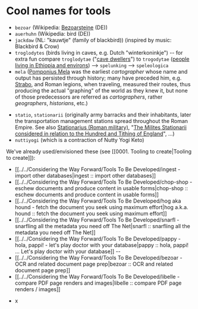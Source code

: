 # Cool names for tools

- `bezoar`  (Wikipedia: [Bezoarsteine](https://www.google.com/search?q=Bezoarsteine&oq=Bezoarsteine) (DE))
- `auerhuhn` (Wikipedia: bird (DE))
- `jackdaw` (NL: "kauwtje" (family of blackbird))  (inspired by music: Blackbird & Crow)
- `troglodytes` (birds living in caves, e.g. Dutch "winterkoninkje") -- for extra fun compare `troglodytae` ("[cave dwellers](https://en.wikipedia.org/wiki/Troglodytae)") to `trogodytae` ([people living in Ethiopia and environs](https://oxfordre.com/classics/display/10.1093/acrefore/9780199381135.001.0001/acrefore-9780199381135-e-6581;jsessionid=1D13817E2D77A1285548CDFE2476E972)) --> `spelunking` --> `speleologica`
- `mela` ([Pomponius Mela](https://en.wikipedia.org/wiki/Pomponius_Mela) was the earliest *cartographer* whose name and output has persisted through history; many have preceded him, e.g. [Strabo](https://en.wikipedia.org/wiki/Strabo), and Roman legions, when traveling, measured their routes, thus producing the actual "graphing" of the world as they knew it, but none of those predecessors are referred as *cartographers*, rather *geographers*, *historians*, etc.)
* `statio`, `stationarii` (originally army barracks and their inhabitants, later the transportation management stations spread throughout the Roman Empire. See also [Stationarius (Roman military)](https://en.wikipedia.org/wiki/Stationarius_(Roman_military)), "[The Milites Stationarii considered in relation to the Hundred and Tithing of England](https://sci-hub.ru/10.1017/S0261340900006767)", ...)
* `nuttiyogi` (which is a contraction of Nutty Yogi Keto)

We've already used/envisioned these (see [[0001. Tooling to create|Tooling to create]]):

* [[../../Considering the Way Forward/Tools To Be Developed/ingest - import other databases|ingest :: import other databases]]
* [[../../Considering the Way Forward/Tools To Be Developed/chop-shop - eschew documents and produce content in usable forms|chop-shop :: eschew documents and produce content in usable forms]]
* [[../../Considering the Way Forward/Tools To Be Developed/hog aka hound - fetch the document you seek using maximum effort|hog a.k.a. hound :: fetch the document you seek using maximum effort]]
* [[../../Considering the Way Forward/Tools To Be Developed/snarfl - snarfling all the metadata you need off The Net|snarfl :: snarfling all the metadata you need off The Net]]
* [[../../Considering the Way Forward/Tools To Be Developed/pappy - hola, pappi! - let's play doctor with your database|pappy :: hola, pappi! ... Let's play doctor with your database]] -- 
* [[../../Considering the Way Forward/Tools To Be Developed/bezoar - OCR and related document page prep|bezoar :: OCR and related document page prep]]
* [[../../Considering the Way Forward/Tools To Be Developed/libelle - compare PDF page renders and images|libelle :: compare PDF page renders / images]]
- x
